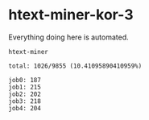# htext-miner-kor-3

Everything doing here is automated.

```
htext-miner

total: 1026/9855 (10.41095890410959%)

job0: 187
job1: 215
job2: 202
job3: 218
job4: 204
```